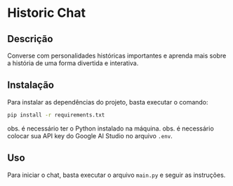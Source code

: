 # Historic Chat

## Descrição

Converse com personalidades históricas importantes e aprenda mais sobre a história de uma forma divertida e interativa.

## Instalação

Para instalar as dependências do projeto, basta executar o comando:

```bash
pip install -r requirements.txt
```

obs. é necessário ter o Python instalado na máquina.
obs. é necessário colocar sua API key do Google AI Studio no arquivo `.env`.

## Uso

Para iniciar o chat, basta executar o arquivo `main.py` e seguir as instruções.
